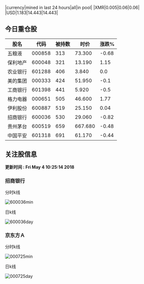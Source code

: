|currency|mined in last 24 hours|all|in pool|
|XMR|0.005|0.06|0.06|
|USD|1.183|14.443|14.443|

## 今日重仓股 

|股名|代码|被持数|时价|涨跌%|
|---|---|---|---|---|
|五粮液|000858|313|73.300|-0.68|
|保利地产|600048|321|13.190|1.15|
|农业银行|601288|406|3.840|0.0|
|美的集团|000333|424|51.950|-0.1|
|工商银行|601398|441|5.920|-0.5|
|格力电器|000651|505|46.600|1.77|
|伊利股份|600887|519|25.150|0.04|
|招商银行|600036|530|29.060|-0.82|
|贵州茅台|600519|659|667.680|-0.48|
|中国平安|601318|691|61.170|-0.44|

## 关注股信息
**更新时间 : Fri May  4 10:25:14 2018**
### 招商银行 
分时k线

![600036min](http://image.sinajs.cn/newchart/min/n/sh600036.gif)

日k线

![600036day](http://image.sinajs.cn/newchart/daily/n/sh600036.gif)

### 京东方Ａ 
分时k线

![000725min](http://image.sinajs.cn/newchart/min/n/sz000725.gif)

日k线

![000725day](http://image.sinajs.cn/newchart/daily/n/sz000725.gif)
